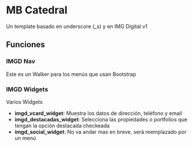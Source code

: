 # MB Catedral

Un template basado en underscore (_s) y en IMG Digital v1

## Funciones

### IMGD Nav
Este es un Walker para los menús que usan Bootstrap

### IMGD Widgets
Varios Widgets

* **imgd_vcard_widget**: Muestra los datos de dirección, teléfono y email
* **imgd_destacadas_widget**: Selecciona las propiedades o portfolios que tengan la opción destacada checkeada
* **imgd_social_widget**: No va andar mas en breve, será reemplazado por un menú
